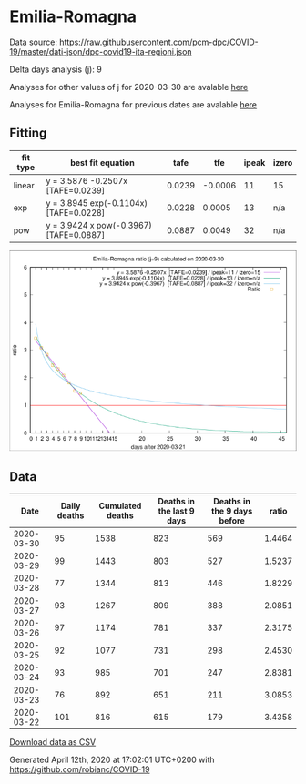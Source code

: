 # Emilia-Romagna

Data source: https://raw.githubusercontent.com/pcm-dpc/COVID-19/master/dati-json/dpc-covid19-ita-regioni.json

Delta days analysis (j): 9

Analyses for other values of j for 2020-03-30 are avalable [here](../2020-03-30/README.md)

Analyses for Emilia-Romagna for previous dates are avalable [here](../README.md)

## Fitting 
|fit type|best fit equation|tafe|tfe|ipeak|izero|
|-------|-----|--------|------|---|---|
|linear|y = 3.5876 -0.2507x  [TAFE=0.0239]|0.0239|-0.0006|11|15|
|exp|y = 3.8945 exp(-0.1104x)  [TAFE=0.0228]|0.0228|0.0005|13|n/a|
|pow|y = 3.9424 x pow(-0.3967)  [TAFE=0.0887]|0.0887|0.0049|32|n/a|

![Plot](COVID-19_emilia-romagna_j9_2020-03-30.png)

## Data
|Date|Daily deaths|Cumulated deaths|Deaths in the last 9 days|Deaths in the 9 days before|ratio|
|----|----------|-----------|-------|--------------------|-----|
|2020-03-30|95|1538|823|569|1.4464|
|2020-03-29|99|1443|803|527|1.5237|
|2020-03-28|77|1344|813|446|1.8229|
|2020-03-27|93|1267|809|388|2.0851|
|2020-03-26|97|1174|781|337|2.3175|
|2020-03-25|92|1077|731|298|2.4530|
|2020-03-24|93|985|701|247|2.8381|
|2020-03-23|76|892|651|211|3.0853|
|2020-03-22|101|816|615|179|3.4358|

[Download data as CSV](COVID-19_emilia-romagna_j9_2020-03-30.csv)

Generated April 12th, 2020 at 17:02:01 UTC+0200 with https://github.com/robianc/COVID-19
